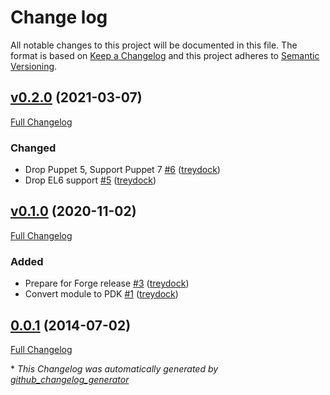 # Change log

All notable changes to this project will be documented in this file. The format is based on [Keep a Changelog](http://keepachangelog.com/en/1.0.0/) and this project adheres to [Semantic Versioning](http://semver.org).

## [v0.2.0](https://github.com/treydock/puppet-module-beegfs/tree/v0.2.0) (2021-03-07)

[Full Changelog](https://github.com/treydock/puppet-module-beegfs/compare/v0.1.0...v0.2.0)

### Changed

- Drop Puppet 5, Support Puppet 7 [\#6](https://github.com/treydock/puppet-module-beegfs/pull/6) ([treydock](https://github.com/treydock))
- Drop EL6 support [\#5](https://github.com/treydock/puppet-module-beegfs/pull/5) ([treydock](https://github.com/treydock))

## [v0.1.0](https://github.com/treydock/puppet-module-beegfs/tree/v0.1.0) (2020-11-02)

[Full Changelog](https://github.com/treydock/puppet-module-beegfs/compare/0.0.1...v0.1.0)

### Added

- Prepare for Forge release [\#3](https://github.com/treydock/puppet-module-beegfs/pull/3) ([treydock](https://github.com/treydock))
- Convert module to PDK [\#1](https://github.com/treydock/puppet-module-beegfs/pull/1) ([treydock](https://github.com/treydock))

## [0.0.1](https://github.com/treydock/puppet-module-beegfs/tree/0.0.1) (2014-07-02)

[Full Changelog](https://github.com/treydock/puppet-module-beegfs/compare/9f9305371e0ec83eea4ccc44f3d8165d63503969...0.0.1)



\* *This Changelog was automatically generated by [github_changelog_generator](https://github.com/github-changelog-generator/github-changelog-generator)*
